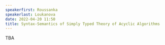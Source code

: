 ```yaml
---
speakerfirst: Roussanka
speakerlast: Loukanova
date: 2022-04-20 11:50
title: Syntax-Semantics of Simply Typed Theory of Acyclic Algorithms
---
```


TBA